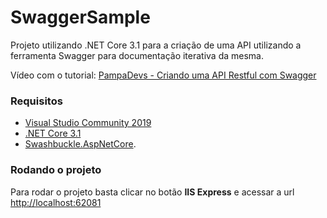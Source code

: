 # SwaggerSample

Projeto utilizando .NET Core 3.1 para a criação de uma API utilizando a ferramenta Swagger para documentação iterativa da mesma.

Vídeo com o tutorial: [PampaDevs - Criando uma API Restful com Swagger]()

### Requisitos
* [Visual Studio Community 2019](https://visualstudio.microsoft.com/pt-br/downloads/)
* [.NET Core 3.1](https://dotnet.microsoft.com/download/dotnet-core/3.1)
* [Swashbuckle.AspNetCore](https://docs.microsoft.com/pt-br/aspnet/core/tutorials/getting-started-with-swashbuckle?view=aspnetcore-3.1&tabs=visual-studio).

### Rodando o projeto

Para rodar o projeto basta clicar no botão **IIS Express** e acessar a url [http://localhost:62081](http://localhost:62081)
